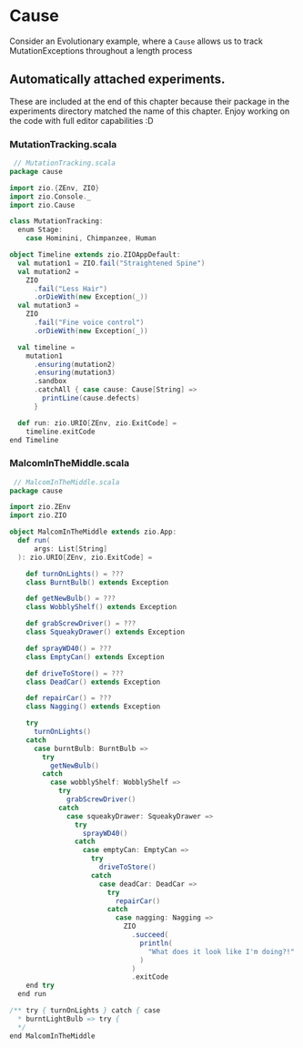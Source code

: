 # Cause

Consider an Evolutionary example, where a `Cause` allows us to track MutationExceptions throughout a length process


## Automatically attached experiments.
 These are included at the end of this 
 chapter because their package in the
 experiments directory matched the name
 of this chapter. Enjoy working on the
 code with full editor capabilities :D
 
 

### MutationTracking.scala
```scala
 // MutationTracking.scala
package cause

import zio.{ZEnv, ZIO}
import zio.Console._
import zio.Cause

class MutationTracking:
  enum Stage:
    case Hominini, Chimpanzee, Human

object Timeline extends zio.ZIOAppDefault:
  val mutation1 = ZIO.fail("Straightened Spine")
  val mutation2 =
    ZIO
      .fail("Less Hair")
      .orDieWith(new Exception(_))
  val mutation3 =
    ZIO
      .fail("Fine voice control")
      .orDieWith(new Exception(_))

  val timeline =
    mutation1
      .ensuring(mutation2)
      .ensuring(mutation3)
      .sandbox
      .catchAll { case cause: Cause[String] =>
        printLine(cause.defects)
      }

  def run: zio.URIO[ZEnv, zio.ExitCode] =
    timeline.exitCode
end Timeline

```


### MalcomInTheMiddle.scala
```scala
 // MalcomInTheMiddle.scala
package cause

import zio.ZEnv
import zio.ZIO

object MalcomInTheMiddle extends zio.App:
  def run(
      args: List[String]
  ): zio.URIO[ZEnv, zio.ExitCode] =

    def turnOnLights() = ???
    class BurntBulb() extends Exception

    def getNewBulb() = ???
    class WobblyShelf() extends Exception

    def grabScrewDriver() = ???
    class SqueakyDrawer() extends Exception

    def sprayWD40() = ???
    class EmptyCan() extends Exception

    def driveToStore() = ???
    class DeadCar() extends Exception

    def repairCar() = ???
    class Nagging() extends Exception

    try
      turnOnLights()
    catch
      case burntBulb: BurntBulb =>
        try
          getNewBulb()
        catch
          case wobblyShelf: WobblyShelf =>
            try
              grabScrewDriver()
            catch
              case squeakyDrawer: SqueakyDrawer =>
                try
                  sprayWD40()
                catch
                  case emptyCan: EmptyCan =>
                    try
                      driveToStore()
                    catch
                      case deadCar: DeadCar =>
                        try
                          repairCar()
                        catch
                          case nagging: Nagging =>
                            ZIO
                              .succeed(
                                println(
                                  "What does it look like I'm doing?!"
                                )
                              )
                              .exitCode
    end try
  end run

/** try { turnOnLights } catch { case
  * burntLightBulb => try {
  */
end MalcomInTheMiddle

```

            